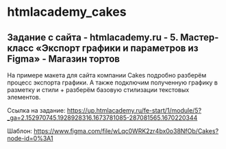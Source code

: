 # htmlacademy_cakes
Задание с сайта - htmlacademy.ru - 5. Мастер-класс «Экспорт графики и параметров из Figmа» - Магазин тортов
---
На примере макета для сайта компании Cakes подробно разберём процесс экспорта графики. А также подключим полученную графику в разметку и стили + разберём базовую стилизации текстовых элементов.

Ссылка на задание:
https://up.htmlacademy.ru/fe-start/1/module/5?_ga=2.152970745.1928928316.1673781085-287081565.1670220344

Шаблон:
https://www.figma.com/file/wLqc0WRK2zr4bx0o38NfOb/Cakes?node-id=0%3A1
